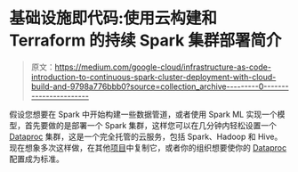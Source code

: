 # 基础设施即代码:使用云构建和 Terraform 的持续 Spark 集群部署简介

> 原文：<https://medium.com/google-cloud/infrastructure-as-code-introduction-to-continuous-spark-cluster-deployment-with-cloud-build-and-9798a776bbb0?source=collection_archive---------0----------------------->

假设您想要在 Spark 中开始构建一些数据管道，或者使用 Spark ML 实现一个模型，首先要做的是部署一个 Spark 集群，这样您可以在几分钟内轻松设置一个 [Dataproc](https://www.googleadservices.com/pagead/aclk?sa=L&ai=DChcSEwixotCbgrjmAhWUhpEKHRgUD_gYABAAGgJjZQ&ohost=www.google.com&cid=CAESQOD2KALecwHCCPLsKYCFEAtYXr_VVy18uVUHwg8lHZ9A5bO-4um4OO_wscnynWub54oWf7pyHpeA8KNADLMGWhE&sig=AOD64_29g4fEbDeJihykyCIQQ9AIPNJvJw&q=&ved=2ahUKEwiU2smbgrjmAhWyHbkGHfDiDv0Q0Qx6BAgLEAE&adurl=) 集群，这是一个完全托管的云服务，包括 Spark、Hadoop 和 Hive。现在想象多次这样做，在其他[项目](https://cloud.google.com/resource-manager/docs/creating-managing-projects)中复制它，或者你的组织想要使你的 [Dataproc](https://www.googleadservices.com/pagead/aclk?sa=L&ai=DChcSEwixotCbgrjmAhWUhpEKHRgUD_gYABAAGgJjZQ&ohost=www.google.com&cid=CAESQOD2KALecwHCCPLsKYCFEAtYXr_VVy18uVUHwg8lHZ9A5bO-4um4OO_wscnynWub54oWf7pyHpeA8KNADLMGWhE&sig=AOD64_29g4fEbDeJihykyCIQQ9AIPNJvJw&q=&ved=2ahUKEwiU2smbgrjmAhWyHbkGHfDiDv0Q0Qx6BAgLEAE&adurl=) 配置成为标准。
